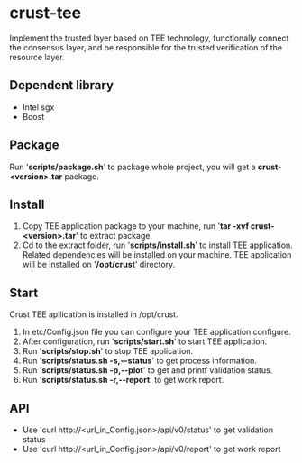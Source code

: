 # crust-tee
Implement the trusted layer based on TEE technology, functionally connect  the consensus layer, and be responsible for the trusted verification of the resource layer.

## Dependent library
- Intel sgx
- Boost

## Package
Run '**scripts/package.sh**' to package whole project, you will get a **crust-\<version\>.tar** package.

## Install
1. Copy TEE application package to your machine, run '**tar -xvf crust-\<version\>.tar**' to extract package.
1. Cd to the extract folder, run '**scripts/install.sh**' to install TEE application. Related dependencies will be installed on your machine. TEE application will be installed on '**/opt/crust**' directory.

## Start
Crust TEE apllication is installed in /opt/crust.
1. In etc/Config.json file you can configure your TEE application configure.
1. After configuration, run '**scripts/start.sh**' to start TEE application.
1. Run '**scripts/stop.sh**' to stop TEE application.
1. Run '**scripts/status.sh -s,--status**' to get process information.
1. Run '**scripts/status.sh -p,--plot**' to get and printf validation status.
1. Run '**scripts/status.sh -r,--report**' to get work report.

## API
- Use 'curl http://<url_in_Config.json>/api/v0/status' to get validation status
- Use 'curl http://<url_in_Config.json>/api/v0/report' to get work report
